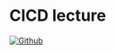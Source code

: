 # CICD lecture

[<img alt="Github" src="https://img.shields.io/badge/CICD-%2312100E.svg?&style=for-the-badge&logo=Github&logoColor=white" />](https://github.com/React21S/CICD/actions)
